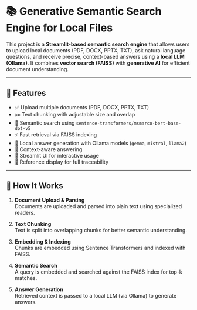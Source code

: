 # 📚 Generative Semantic Search Engine for Local Files

This project is a **Streamlit-based semantic search engine** that allows users to upload local documents (PDF, DOCX, PPTX, TXT), ask natural language questions, and receive precise, context-based answers using a **local LLM (Ollama)**. It combines **vector search (FAISS)** with **generative AI** for efficient document understanding.

---

## 🚀 Features

- ✅ Upload multiple documents (PDF, DOCX, PPTX, TXT)
- ✂️ Text chunking with adjustable size and overlap
- 🔎 Semantic search using `sentence-transformers/msmarco-bert-base-dot-v5`
- ⚡ Fast retrieval via FAISS indexing
- 🤖 Local answer generation with Ollama models (`gemma`, `mistral`, `llama2`)
- 🧠 Context-aware answering
- 💬 Streamlit UI for interactive usage
- 📑 Reference display for full traceability

---

## 🧠 How It Works

1. **Document Upload & Parsing**  
   Documents are uploaded and parsed into plain text using specialized readers.

2. **Text Chunking**  
   Text is split into overlapping chunks for better semantic understanding.

3. **Embedding & Indexing**  
   Chunks are embedded using Sentence Transformers and indexed with FAISS.

4. **Semantic Search**  
   A query is embedded and searched against the FAISS index for top-k matches.

5. **Answer Generation**  
   Retrieved context is passed to a local LLM (via Ollama) to generate answers.


